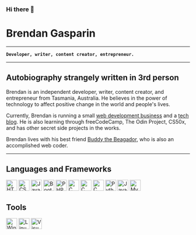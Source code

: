 ### Hi there 👋

# Brendan Gasparin

---

**`Developer, writer, content creator, entrepreneur.`**

---

## Autobiography strangely written in 3rd person

Brendan is an independent developer, writer, content creator, and entrepreneur from Tasmania, Australia. He believes in the power of technology to affect positive change in the world and people's lives.

Currently, Brendan is running a small [web development business](https://cyborgplatypus.com.au/) and a [tech blog](https://brendangasparin.com.au/blog/). He is also learning through freeCodeCamp, The Odin Project, CS50x, and has other secret side projects in the works.

Brendan lives with his best friend [Buddy the Beagador](https://brendangasparin.github.io/buddy/), who is also an accomplished web coder.

---

## Languages and Frameworks

<div style="display:flexbox;">
  <img src="https://cdn.jsdelivr.net/gh/devicons/devicon@latest/icons/html5/html5-plain-wordmark.svg" alt="HTML5" width=30 />
  <img src="https://cdn.jsdelivr.net/gh/devicons/devicon@latest/icons/css3/css3-plain-wordmark.svg" alt="CSS3" width=30 />
  <img src="https://cdn.jsdelivr.net/gh/devicons/devicon@latest/icons/javascript/javascript-plain.svg" alt="JavaScript" width=30 />
  <img src="https://cdn.jsdelivr.net/gh/devicons/devicon@latest/icons/bootstrap/bootstrap-original-wordmark.svg" alt="Bootstrap" width=30 />
  <img src="https://cdn.jsdelivr.net/gh/devicons/devicon@latest/icons/php/php-original.svg" alt="PHP" width=30 />
  <img src="https://cdn.jsdelivr.net/gh/devicons/devicon@latest/icons/c/c-original.svg" alt="C" width=30 />
  <img src="https://cdn.jsdelivr.net/gh/devicons/devicon@latest/icons/cplusplus/cplusplus-original.svg" alt="C plus plus" width=30 />
  <img src="https://cdn.jsdelivr.net/gh/devicons/devicon@latest/icons/csharp/csharp-original.svg" alt="C Sharp" width=30 />
  <img src="https://cdn.jsdelivr.net/gh/devicons/devicon@latest/icons/python/python-plain-wordmark.svg" alt="Python" width=30 />
  <img src="https://cdn.jsdelivr.net/gh/devicons/devicon@latest/icons/java/java-original-wordmark.svg" alt="Java" width=30 />
  <img src="https://cdn.jsdelivr.net/gh/devicons/devicon@latest/icons/mysql/mysql-original-wordmark.svg" alt="MySQL" width=30 />
</div>

## Tools

<div style="display:flexbox;">
  <img src="https://cdn.jsdelivr.net/gh/devicons/devicon@latest/icons/windows11/windows11-original.svg" alt="Windows" width=30 />
  <img src="https://cdn.jsdelivr.net/gh/devicons/devicon@latest/icons/linux/linux-original.svg" alt="Linux" width=30 />
  <img src="https://cdn.jsdelivr.net/gh/devicons/devicon@latest/icons/vscode/vscode-original-wordmark.svg" alt="Visual Studio Code" width=30 />
</div>

<!--
**BrendanGasparin/BrendanGasparin** is a ✨ _special_ ✨ repository because its `README.md` (this file) appears on your GitHub profile.

Here are some ideas to get you started:

- 🔭 I’m currently working on ...
- 🌱 I’m currently learning ...
- 👯 I’m looking to collaborate on ...
- 🤔 I’m looking for help with ...
- 💬 Ask me about ...
- 📫 How to reach me: ...
- 😄 Pronouns: ...
- ⚡ Fun fact: ...
-->
